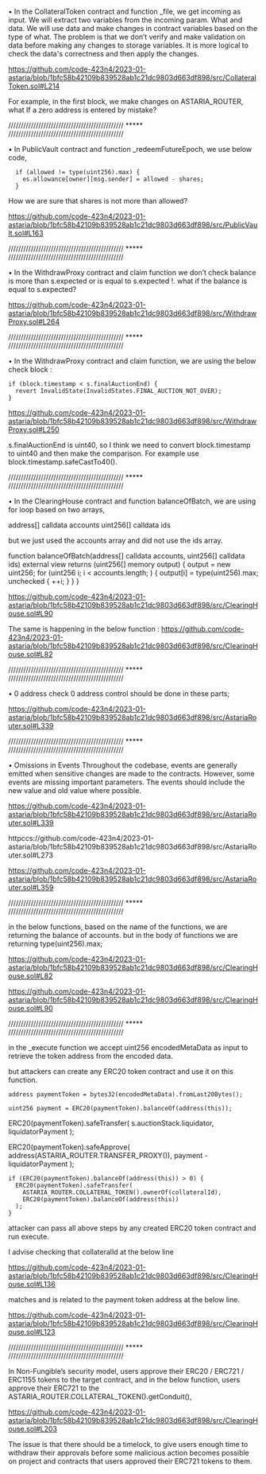 •	In the CollateralToken contract and function _file, we get incoming as input. We will extract two variables from the incoming param. What and data. We will use data and make changes in contract variables based on the type of what. The problem is that we don’t verify and make validation on data before making any changes to storage variables. It is more logical to check the data's correctness and then apply the changes. 

https://github.com/code-423n4/2023-01-astaria/blob/1bfc58b42109b839528ab1c21dc9803d663df898/src/CollateralToken.sol#L214

For example, in the first block, we make changes on ASTARIA_ROUTER, what If a zero address is entered by mistake? 

////////////////////////////////////////////// ***** //////////////////////////////////////////////

•	In PublicVault contract and function _redeemFutureEpoch, we use below code, 

      if (allowed != type(uint256).max) {
        es.allowance[owner][msg.sender] = allowed - shares;
      }

How we are sure that shares is not more than allowed?

https://github.com/code-423n4/2023-01-astaria/blob/1bfc58b42109b839528ab1c21dc9803d663df898/src/PublicVault.sol#L163

////////////////////////////////////////////// ***** //////////////////////////////////////////////

•	In the WithdrawProxy contract and claim function we don’t check balance is more than s.expected or is equal to s.expected !. what if the balance is equal to s.expected? 

https://github.com/code-423n4/2023-01-astaria/blob/1bfc58b42109b839528ab1c21dc9803d663df898/src/WithdrawProxy.sol#L264

////////////////////////////////////////////// ***** //////////////////////////////////////////////

•	In the WithdrawProxy contract and claim function, we are using the below check block :

    if (block.timestamp < s.finalAuctionEnd) {
      revert InvalidState(InvalidStates.FINAL_AUCTION_NOT_OVER);
    }

https://github.com/code-423n4/2023-01-astaria/blob/1bfc58b42109b839528ab1c21dc9803d663df898/src/WithdrawProxy.sol#L250

s.finalAuctionEnd is uint40, so I think we need to convert block.timestamp to uint40 and then make the comparison. For example use block.timestamp.safeCastTo40().

////////////////////////////////////////////// ***** //////////////////////////////////////////////

•	In the ClearingHouse contract and function balanceOfBatch, we are using for loop based on two arrays, 

address[] calldata accounts
uint256[] calldata ids

but we just used the accounts array and did not use the ids array.

  function balanceOfBatch(address[] calldata accounts, uint256[] calldata ids)
    external
    view
    returns (uint256[] memory output)
  {
    output = new uint256[](accounts.length);
    for (uint256 i; i < accounts.length; ) {
      output[i] = type(uint256).max;
      unchecked {
        ++i;
      }
    }
  }


https://github.com/code-423n4/2023-01-astaria/blob/1bfc58b42109b839528ab1c21dc9803d663df898/src/ClearingHouse.sol#L90

The same is happening in the below function :
https://github.com/code-423n4/2023-01-astaria/blob/1bfc58b42109b839528ab1c21dc9803d663df898/src/ClearingHouse.sol#L82

////////////////////////////////////////////// ***** //////////////////////////////////////////////

•	0 address check
0 address control should be done in these parts;

https://github.com/code-423n4/2023-01-astaria/blob/1bfc58b42109b839528ab1c21dc9803d663df898/src/AstariaRouter.sol#L339

////////////////////////////////////////////// ***** //////////////////////////////////////////////

•	Omissions in Events
Throughout the codebase, events are generally emitted when sensitive changes are made to the contracts. However, some events are missing important parameters. The events should include the new value and old value where possible.

https://github.com/code-423n4/2023-01-astaria/blob/1bfc58b42109b839528ab1c21dc9803d663df898/src/AstariaRouter.sol#L339

httpccs://github.com/code-423n4/2023-01-astaria/blob/1bfc58b42109b839528ab1c21dc9803d663df898/src/AstariaRouter.sol#L273

https://github.com/code-423n4/2023-01-astaria/blob/1bfc58b42109b839528ab1c21dc9803d663df898/src/AstariaRouter.sol#L359

////////////////////////////////////////////// ***** //////////////////////////////////////////////

in the below functions, based on the name of the functions, we are returning the balance of accounts. but in the body of functions we are returning type(uint256).max; 

https://github.com/code-423n4/2023-01-astaria/blob/1bfc58b42109b839528ab1c21dc9803d663df898/src/ClearingHouse.sol#L82

https://github.com/code-423n4/2023-01-astaria/blob/1bfc58b42109b839528ab1c21dc9803d663df898/src/ClearingHouse.sol#L90

////////////////////////////////////////////// ***** //////////////////////////////////////////////

in the _execute function we accept  uint256 encodedMetaData as input to retrieve the token address from the encoded data.

but attackers can create any ERC20 token contract and use it on this function.

    address paymentToken = bytes32(encodedMetaData).fromLast20Bytes();

    uint256 payment = ERC20(paymentToken).balanceOf(address(this));

   ERC20(paymentToken).safeTransfer(
      s.auctionStack.liquidator,
      liquidatorPayment
    );

   ERC20(paymentToken).safeApprove(
      address(ASTARIA_ROUTER.TRANSFER_PROXY()),
      payment - liquidatorPayment
    );


    if (ERC20(paymentToken).balanceOf(address(this)) > 0) {
      ERC20(paymentToken).safeTransfer(
        ASTARIA_ROUTER.COLLATERAL_TOKEN().ownerOf(collateralId),
        ERC20(paymentToken).balanceOf(address(this))
      );
    }

attacker can pass all above steps by any created ERC20 token contract and run execute.

I advise checking that collateralId at the below line
 
https://github.com/code-423n4/2023-01-astaria/blob/1bfc58b42109b839528ab1c21dc9803d663df898/src/ClearingHouse.sol#L136

matches and is related to the payment token address at the below line.

https://github.com/code-423n4/2023-01-astaria/blob/1bfc58b42109b839528ab1c21dc9803d663df898/src/ClearingHouse.sol#L123

////////////////////////////////////////////// ***** //////////////////////////////////////////////

In Non-Fungible’s security model, users approve their ERC20 / ERC721 / ERC1155 tokens to the target contract, and in the below function, users approve their ERC721 to the ASTARIA_ROUTER.COLLATERAL_TOKEN().getConduit(),

https://github.com/code-423n4/2023-01-astaria/blob/1bfc58b42109b839528ab1c21dc9803d663df898/src/ClearingHouse.sol#L203

The issue is that there should be a timelock, to give users enough time to withdraw their approvals before some malicious action becomes possible on project and contracts that users approved their ERC721 tokens to them.